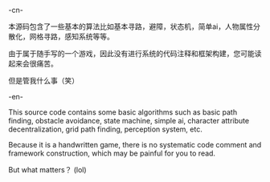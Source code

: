 
-cn-

本源码包含了一些基本的算法比如基本寻路，避障，状态机，简单ai，人物属性分散化，网格寻路，感知系统等等。

由于属于随手写的一个游戏，因此没有进行系统的代码注释和框架构建，您可能读起来会很痛苦。

但是管我什么事（笑）


-en-

This source code contains some basic algorithms such as basic path finding, obstacle avoidance, state machine, simple ai, character attribute decentralization, grid path finding, perception system, etc.

Because it is a handwritten game, there is no systematic code comment and framework construction, which may be painful for you to read.

But what matters？ (lol)